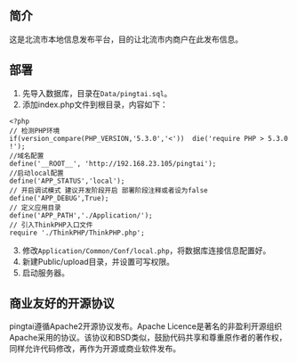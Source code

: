 ﻿## 简介

这是北流市本地信息发布平台，目的让北流市内商户在此发布信息。

## 部署

1. 先导入数据库，目录在`Data/pingtai.sql`。
2. 添加index.php文件到根目录，内容如下：
````
<?php
// 检测PHP环境
if(version_compare(PHP_VERSION,'5.3.0','<'))  die('require PHP > 5.3.0 !');
//域名配置
define('__ROOT__', 'http://192.168.23.105/pingtai');
//启动local配置
define('APP_STATUS','local');
// 开启调试模式 建议开发阶段开启 部署阶段注释或者设为false
define('APP_DEBUG',True);
// 定义应用目录
define('APP_PATH','./Application/');
// 引入ThinkPHP入口文件
require './ThinkPHP/ThinkPHP.php';

````
3. 修改`Application/Common/Conf/local.php`，将数据库连接信息配置好。
5. 新建Public/upload目录，并设置可写权限。
4. 启动服务器。

## 商业友好的开源协议

pingtai遵循Apache2开源协议发布。Apache Licence是著名的非盈利开源组织Apache采用的协议。该协议和BSD类似，鼓励代码共享和尊重原作者的著作权，同样允许代码修改，再作为开源或商业软件发布。
